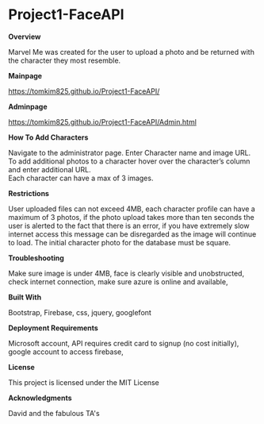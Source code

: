 # Project1-FaceAPI

**Overview** 

Marvel Me was created for the user to upload a photo and be returned with the character they most resemble.

**Mainpage**

https://tomkim825.github.io/Project1-FaceAPI/

**Adminpage** 

https://tomkim825.github.io/Project1-FaceAPI/Admin.html

**How To Add Characters**  

Navigate to the administrator page. Enter Character name and image URL. 
To add additional photos to a character hover over the character’s column and enter additional URL. 	
Each character can have a max of 3 images.

**Restrictions**  

User uploaded files can not exceed 4MB, 
each character profile can have a maximum of 3 photos, 
if the photo upload takes more than ten seconds the user is alerted to the fact that there is an error, 
if you have extremely slow internet access this message can be disregarded as the image will continue to load. 
The initial character photo for the database must be square.

**Troubleshooting** 

Make sure image is under 4MB, 
face is clearly visible and unobstructed, 
check internet connection, 
make sure azure is online and available,

**Built With**  

Bootstrap, Firebase, css, jquery, googlefont

**Deployment Requirements**

Microsoft account, API requires credit card to signup (no cost initially), 
google account to access firebase, 

**License**

This project is licensed under the MIT License

**Acknowledgments**

David and the fabulous TA's 
